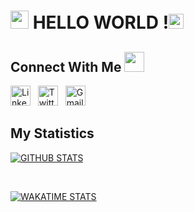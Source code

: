 # <img src="https://github.com/TheDudeThatCode/TheDudeThatCode/blob/master/Assets/Hi.gif" width="29px"> **HELLO WORLD !**<img src="https://github.com/TheDudeThatCode/TheDudeThatCode/blob/master/Assets/Earth.gif" width="24px">


## Connect With Me <img src="https://github.com/TheDudeThatCode/TheDudeThatCode/blob/master/Assets/Handshake.gif" height="32px">

[<img src="https://github.com/TheDudeThatCode/TheDudeThatCode/blob/master/Assets/Linkedin.svg" alt="Linkedin Logo" width="32">](https://in.linkedin.com/in/arnish-baruah) &nbsp; [<img src="https://github.com/TheDudeThatCode/TheDudeThatCode/blob/master/Assets/Twitter.svg" alt="Twitter Logo" width="32">](https://twitter.com/arnish_baruah) &nbsp;  [<img src="https://github.com/TheDudeThatCode/TheDudeThatCode/blob/master/Assets/Gmail.svg" alt="Gmail logo" height="32">](mailto:baruaharnish@gmail.com)


## My Statistics

<a href="https://github.com/arnishbaruah">
 <img align="center" src="https://github-readme-stats.vercel.app/api?username=arnishbaruah&show_icons=true&theme=algolia&line_height=27" alt="GITHUB STATS"/>
</a>

&nbsp; 

[![WAKATIME STATS](https://github-readme-stats.vercel.app/api/wakatime?username=arnish&layout=compact)](https://github.com/anuraghazra/github-readme-stats)

<!-- 
# My Tech Stack

<table>
  <tbody>
    <tr valign="top">
      <td width="25%" align="center">
        <span>React</span><br><br><br>
        <img height="64px" src="https://cdn.svgporn.com/logos/react.svg">
      </td>
      <td width="25%" align="center">
        <span>Tailwind CSS</span><br><br><br>
        <img height="64px" src="https://cdn.svgporn.com/logos/tailwindcss-icon.svg">
      </td>
      <td width="25%" align="center">
        <span>Typescript</span><br><br><br>
        <img height="64px" src="https://cdn.svgporn.com/logos/typescript-icon.svg">
      </td>
      <td width="25%" align="center">
        <span>GraphQL</span><br><br><br>
        <img height="64px" src="https://cdn.svgporn.com/logos/graphql.svg">
      </td>
    </tr>
    <tr valign="top">
      <td width="25%" align="center">
        <span>Next.js</span><br><br><br>
        <img height="64px" src="https://cdn.svgporn.com/logos/nextjs-icon.svg">
      </td>
      <td width="25%" align="center">
        <span>Firebase</span><br><br><br>
        <img height="64px" src="https://cdn.svgporn.com/logos/firebase.svg">
      </td>
      <td width="25%" align="center">
        <span>Node.js</span><br><br><br>
        <img height="64px" src="https://cdn.svgporn.com/logos/nodejs-icon.svg">
      </td>
      <td width="25%" align="center">
        <span>Nest.js</span><br><br><br>
        <img height="64px" src="https://cdn.svgporn.com/logos/nestjs.svg">
      </td>
    </tr>
    <tr valign="top">
      <td width="25%" align="center">
        <span>Pug</span><br><br><br>
        <img height="64px" src="https://cdn.svgporn.com/logos/pug.svg">
      </td>
      <td width="25%" align="center">
        <span>Sass</span><br><br><br>
        <img height="64px" src="https://cdn.svgporn.com/logos/sass.svg">
      </td>
      <td width="25%" align="center">
        <span>Redux</span><br><br><br>
        <img height="64px" src="https://cdn.svgporn.com/logos/redux.svg">
      </td>
      <td width="25%" align="center">
        <span>MongoDB</span><br><br><br>
        <img height="64px" src="https://cdn.svgporn.com/logos/mongodb.svg">
      </td>
    </tr>
  </tbody>
</table>
 -->
